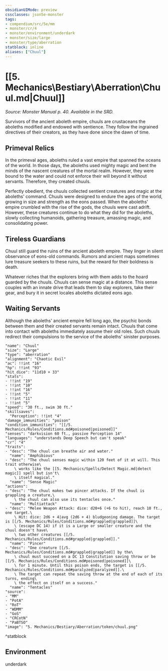 ```yaml
---
obsidianUIMode: preview
cssclasses: json5e-monster
tags:
- compendium/src/5e/mm
- monster/cr/4
- monster/environment/underdark
- monster/size/large
- monster/type/aberration
statblock: inline
aliases: ["Chuul"]
---
```

# [[5. Mechanics\Bestiary\Aberration\Chuul.md|Chuul]]
*Source: Monster Manual p. 40. Available in the SRD.*  

Survivors of the ancient aboleth empire, chuuls are crustaceans the aboleths modified and endowed with sentience. They follow the ingrained directives of their creators, as they have done since the dawn of time.

## Primeval Relics

In the primeval ages, aboleths ruled a vast empire that spanned the oceans of the world. In those days, the aboleths used mighty magic and bent the minds of the nascent creatures of the mortal realm. However, they were bound to the water and could not enforce their will beyond it without servants. Therefore, they created chuuls.

Perfectly obedient, the chuuls collected sentient creatures and magic at the aboleths' command. Chuuls were designed to endure the ages of the world, growing in size and strength as the eons passed. When the aboleths' empire crumbled with the rise of the gods, the chuuls were cast adrift. However, these creatures continue to do what they did for the aboleths, slowly collecting humanoids, gathering treasure, amassing magic, and consolidating power.

## Tireless Guardians

Chuul still guard the ruins of the ancient aboleth empire. They linger in silent observance of eons-old commands. Rumors and ancient maps sometimes lure treasure seekers to these ruins, but the reward for their boldness is death.

Whatever riches that the explorers bring with them adds to the hoard guarded by the chuuls. Chuuls can sense magic at a distance. This sense couples with an innate drive that leads them to slay explorers, take their gear, and bury it in secret locales aboleths dictated eons ago.

## Waiting Servants

Although the aboleths' ancient empire fell long ago, the psychic bonds between them and their created servants remain intact. Chuuls that come into contact with aboleths immediately assume their old roles. Such chuuls redirect their compulsions to the service of the aboleths' sinister purposes.

```statblock
"name": "Chuul"
"size": "Large"
"type": "aberration"
"alignment": "Chaotic Evil"
"ac": !!int "16"
"hp": !!int "93"
"hit_dice": "11d10 + 33"
"stats":
- !!int "19"
- !!int "10"
- !!int "16"
- !!int "5"
- !!int "11"
- !!int "5"
"speed": "30 ft., swim 30 ft."
"skillsaves":
  "Perception": !!int "4"
"damage_immunities": "poison"
"condition_immunities": "[[/5. Mechanics/Rules/Conditions.md#poisoned|poisoned]]"
"senses": "darkvision 60 ft., passive Perception 14"
"languages": "understands Deep Speech but can't speak"
"cr": "4"
"traits":
- "desc": "The chuul can breathe air and water."
  "name": "Amphibious"
- "desc": "The chuul senses magic within 120 feet of it at will. This trait otherwise\
    \ works like the [[5. Mechanics/Spells/Detect Magic.md|detect magic]] spell but isn't\
    \ itself magical."
  "name": "Sense Magic"
"actions":
- "desc": "The chuul makes two pincer attacks. If the chuul is grappling a creature,\
    \ the chuul can also use its tentacles once."
  "name": "Multiattack"
- "desc": "Melee Weapon Attack: dice: d20+6 (+6 to hit), reach 10 ft., one target.\
    \ Hit: dice: 2d6 + 4|avg (2d6 + 4) bludgeoning damage. The target is [[/5. Mechanics/Rules/Conditions.md#grappled|grappled]]\
    \ (escape DC 14) if it is a Large or smaller creature and the chuul doesn't have\
    \ two other creatures [[/5. Mechanics/Rules/Conditions.md#grappled|grappled]]."
  "name": "Pincer"
- "desc": "One creature [[/5. Mechanics/Rules/Conditions.md#grappled|grappled]] by the\
    \ chuul must succeed on a DC 13 Constitution saving throw or be [[/5. Mechanics/Rules/Conditions.md#poisoned|poisoned]]\
    \ for 1 minute. Until this poison ends, the target is [[/5. Mechanics/Rules/Conditions.md#paralyzed|paralyzed]].\
    \ The target can repeat the saving throw at the end of each of its turns, ending\
    \ the effect on itself on a success."
  "name": "Tentacles"
"source":
- "MM"
- "PotA"
- "RoT"
- "WDMM"
- "GoS"
- "CRCotN"
- "PaBTSO"
"image": "5. Mechanics/Bestiary/Aberration/token/chuul.png"
```
^statblock

## Environment

underdark